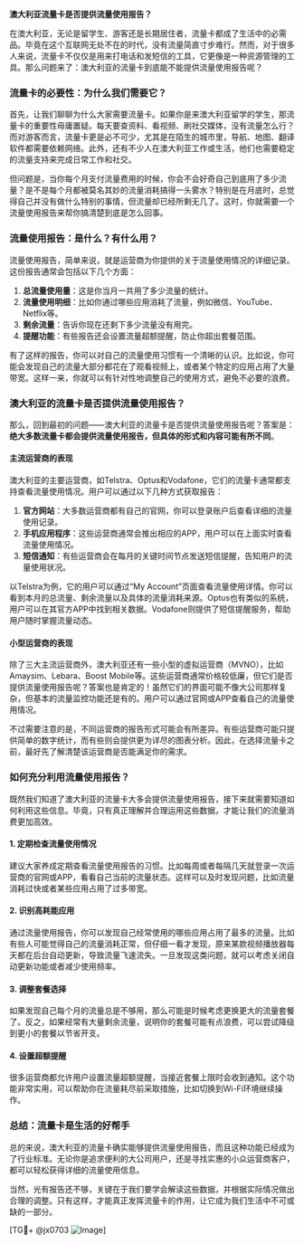 **澳大利亚流量卡是否提供流量使用报告？**

在澳大利亚，无论是留学生、游客还是长期居住者，流量卡都成了生活中的必需品。毕竟在这个互联网无处不在的时代，没有流量简直寸步难行。然而，对于很多人来说，流量卡不仅仅是用来打电话和发短信的工具，它更像是一种资源管理的工具。那么问题来了：澳大利亚的流量卡到底能不能提供流量使用报告呢？

### **流量卡的必要性：为什么我们需要它？**

首先，让我们聊聊为什么大家需要流量卡。如果你是来澳大利亚留学的学生，那流量卡的重要性毋庸置疑。每天要查资料、看视频、刷社交媒体，没有流量怎么行？而对游客而言，流量卡更是必不可少，尤其是在陌生的城市里，导航、地图、翻译软件都需要依赖网络。此外，还有不少人在澳大利亚工作或生活，他们也需要稳定的流量支持来完成日常工作和社交。

但问题是，当你每个月支付流量费用的时候，你会不会好奇自己到底用了多少流量？是不是每个月都被莫名其妙的流量消耗搞得一头雾水？特别是在月底时，总觉得自己并没有做什么特别的事情，但流量却已经所剩无几了。这时，你就需要一个流量使用报告来帮你搞清楚到底是怎么回事。

### **流量使用报告：是什么？有什么用？**

流量使用报告，简单来说，就是运营商为你提供的关于流量使用情况的详细记录。这份报告通常会包括以下几个方面：

1. **总流量使用量**：这是你当月一共用了多少流量的统计。
2. **流量使用明细**：比如你通过哪些应用消耗了流量，例如微信、YouTube、Netflix等。
3. **剩余流量**：告诉你现在还剩下多少流量没有用完。
4. **提醒功能**：有些报告还会设置流量超额提醒，防止你超出套餐范围。

有了这样的报告，你可以对自己的流量使用习惯有一个清晰的认识。比如说，你可能会发现自己的流量大部分都花在了观看视频上，或者某个特定的应用占用了大量带宽。这样一来，你就可以有针对性地调整自己的使用方式，避免不必要的浪费。

### **澳大利亚的流量卡是否提供流量使用报告？**

那么，回到最初的问题——澳大利亚的流量卡是否提供流量使用报告呢？答案是：**绝大多数流量卡都会提供流量使用报告，但具体的形式和内容可能有所不同**。

#### **主流运营商的表现**
澳大利亚的主要运营商，如Telstra、Optus和Vodafone，它们的流量卡通常都支持查看流量使用情况。用户可以通过以下几种方式获取报告：

1. **官方网站**：大多数运营商都有自己的官网，你可以登录账户后查看详细的流量使用记录。
2. **手机应用程序**：这些运营商通常会推出相应的APP，用户可以在上面实时查看流量使用情况。
3. **短信通知**：有些运营商会在每月的关键时间节点发送短信提醒，告知用户的流量使用状况。

以Telstra为例，它的用户可以通过“My Account”页面查看流量使用详情。你可以看到本月的总流量、剩余流量以及具体的流量消耗来源。Optus也有类似的系统，用户可以在其官方APP中找到相关数据。Vodafone则提供了短信提醒服务，帮助用户随时掌握流量动态。

#### **小型运营商的表现**
除了三大主流运营商外，澳大利亚还有一些小型的虚拟运营商（MVNO），比如Amaysim、Lebara、Boost Mobile等。这些运营商通常价格较低廉，但它们是否提供流量使用报告呢？答案也是肯定的！虽然它们的界面可能不像大公司那样复杂，但基本的流量监控功能还是有的。用户可以通过官网或APP查看自己的流量使用情况。

不过需要注意的是，不同运营商的报告形式可能会有所差异。有些运营商可能只提供简单的数字统计，而有些则会提供更为详尽的图表分析。因此，在选择流量卡之前，最好先了解清楚该运营商是否能满足你的需求。

### **如何充分利用流量使用报告？**

既然我们知道了澳大利亚的流量卡大多会提供流量使用报告，接下来就需要知道如何利用这些信息。毕竟，只有真正理解并合理运用这些数据，才能让我们的流量消费更加高效。

#### **1. 定期检查流量使用情况**
建议大家养成定期查看流量使用报告的习惯。比如每周或者每隔几天就登录一次运营商的官网或APP，看看自己当前的流量状态。这样可以及时发现问题，比如流量消耗过快或者某些应用占用了过多带宽。

#### **2. 识别高耗能应用**
通过流量使用报告，你可以发现自己经常使用的哪些应用占用了最多的流量。比如有些人可能觉得自己的流量消耗正常，但仔细一看才发现，原来某款视频播放器每天都在后台自动更新，导致流量飞速流失。一旦发现这类问题，就可以考虑关闭自动更新功能或者减少使用频率。

#### **3. 调整套餐选择**
如果发现自己每个月的流量总是不够用，那么可能是时候考虑更换更大的流量套餐了。反之，如果经常有大量剩余流量，说明你的套餐可能有点浪费，可以尝试降级到更小的套餐以节省开支。

#### **4. 设置超额提醒**
很多运营商都允许用户设置流量超额提醒，当接近套餐上限时会收到通知。这个功能非常实用，可以帮助你在流量耗尽前采取措施，比如切换到Wi-Fi环境继续操作。

### **总结：流量卡是生活的好帮手**

总的来说，澳大利亚的流量卡确实能够提供流量使用报告，而且这种功能已经成为了行业标准。无论你是追求便利的大公司用户，还是寻找实惠的小众运营商客户，都可以轻松获得详细的流量使用信息。

当然，光有报告还不够，关键在于我们要学会解读这些数据，并根据实际情况做出合理的调整。只有这样，才能真正发挥流量卡的作用，让它成为我们生活中不可或缺的一部分。

[TG💪+ @jx0703 ![Image](https://github.com/user-attachments/assets/dbca1d08-cadb-493c-b0ec-ad6f7a83f270)]